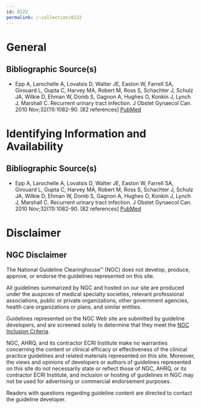 ```yaml
---
id: 8122
permalink: /:collection/8122
---
```


# General

## Bibliographic Source(s)

- Epp A, Larochelle A, Lovatsis D, Walter JE, Easton W, Farrell SA, Girouard L, Gupta C, Harvey MA, Robert M, Ross S, Schachter J, Schulz JA, Wilkie D, Ehman W, Domb S, Gagnon A, Hughes O, Konkin J, Lynch J, Marshall C. Recurrent urinary tract infection. J Obstet Gynaecol Can. 2010 Nov;32(11):1082-90. [82 references] [ PubMed ](http://www.ncbi.nlm.nih.gov/entrez/query.fcgi?cmd=Retrieve&db=pubmed&dopt=Abstract&list_uids=21176321)

# Identifying Information and Availability

## Bibliographic Source(s)

- Epp A, Larochelle A, Lovatsis D, Walter JE, Easton W, Farrell SA, Girouard L, Gupta C, Harvey MA, Robert M, Ross S, Schachter J, Schulz JA, Wilkie D, Ehman W, Domb S, Gagnon A, Hughes O, Konkin J, Lynch J, Marshall C. Recurrent urinary tract infection. J Obstet Gynaecol Can. 2010 Nov;32(11):1082-90. [82 references] [ PubMed ](http://www.ncbi.nlm.nih.gov/entrez/query.fcgi?cmd=Retrieve&db=pubmed&dopt=Abstract&list_uids=21176321)

# Disclaimer

## NGC Disclaimer

The National Guideline Clearinghouse™ (NGC) does not develop, produce, approve, or endorse the guidelines represented on this site.

All guidelines summarized by NGC and hosted on our site are produced under the auspices of medical specialty societies, relevant professional associations, public or private organizations, other government agencies, health care organizations or plans, and similar entities.

Guidelines represented on the NGC Web site are submitted by guideline developers, and are screened solely to determine that they meet the [NGC Inclusion Criteria](/help-and-about/summaries/inclusion-criteria).

NGC, AHRQ, and its contractor ECRI Institute make no warranties concerning the content or clinical efficacy or effectiveness of the clinical practice guidelines and related materials represented on this site. Moreover, the views and opinions of developers or authors of guidelines represented on this site do not necessarily state or reflect those of NGC, AHRQ, or its contractor ECRI Institute, and inclusion or hosting of guidelines in NGC may not be used for advertising or commercial endorsement purposes.

Readers with questions regarding guideline content are directed to contact the guideline developer.

